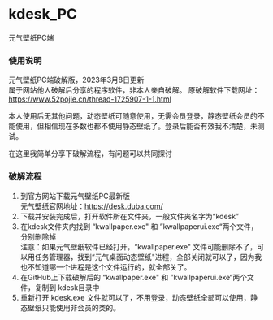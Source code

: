 # kdesk_PC
元气壁纸PC端


### 使用说明
元气壁纸PC端破解版，2023年3月8日更新   
属于网站他人破解后分享的程序软件，非本人亲自破解。
原破解软件下载网址：   
https://www.52pojie.cn/thread-1725907-1-1.html

本人使用后无其他问题，动态壁纸可随意使用，无需会员登录，静态壁纸会员的不能使用，但相信现在多数也都不使用静态壁纸了。登录后能否有效我不清楚，未测试。

在这里我简单分享下破解流程，有问题可以共同探讨    


### 破解流程

1. 到官方网站下载元气壁纸PC最新版    
元气壁纸官网地址：https://desk.duba.com/
2. 下载并安装完成后，打开软件所在文件夹，一般文件夹名字为“kdesk”
3. 在kdesk文件夹内找到 “kwallpaper.exe" 和 ”kwallpaperui.exe“两个文件，分别删除掉   
注意：如果元气壁纸软件已经打开，“kwallpaper.exe" 文件可能删除不了，可以用任务管理器，找到“元气桌面动态壁纸"进程，全部关闭就可以了，因为我也不知道哪一个进程是这个文件运行的，就全部关了。
4. 在GitHub上下载破解后的 “kwallpaper.exe" 和 ”kwallpaperui.exe“两个文件，复制到 kdesk目录中
5. 重新打开 kdesk.exe 文件就可以了，不用登录，动态壁纸全部可以使用，静态壁纸只能使用非会员的类的。